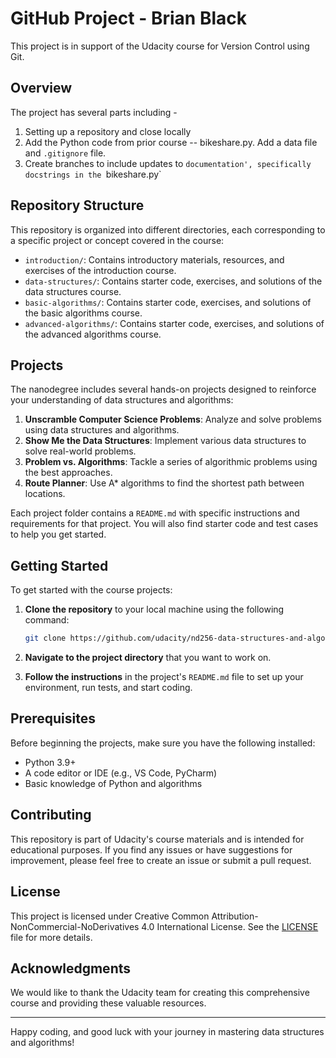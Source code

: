 # GitHub Project - Brian Black
This project is in support of the Udacity course for Version Control using Git.

## Overview

The project has several parts including -
1. Setting up a repository and close locally
2. Add the Python code from prior course -- bikeshare.py.  Add a data file and `.gitignore` file.
3. Create branches to include updates to `documentation', specifically docstrings in the `bikeshare.py`

## Repository Structure

This repository is organized into different directories, each corresponding to a specific project or concept covered in the course:

- `introduction/`: Contains introductory materials, resources, and exercises of the introduction course.
- `data-structures/`: Contains starter code, exercises, and solutions of the data structures course.
- `basic-algorithms/`: Contains starter code, exercises, and solutions of the basic algorithms course.
- `advanced-algorithms/`: Contains starter code, exercises, and solutions of the advanced algorithms course.

## Projects

The nanodegree includes several hands-on projects designed to reinforce your understanding of data structures and algorithms:

1. **Unscramble Computer Science Problems**: Analyze and solve problems using data structures and algorithms.
2. **Show Me the Data Structures**: Implement various data structures to solve real-world problems.
3. **Problem vs. Algorithms**: Tackle a series of algorithmic problems using the best approaches.
2. **Route Planner**: Use A\* algorithms to find the shortest path between locations.
   
Each project folder contains a `README.md` with specific instructions and requirements for that project. You will also find starter code and test cases to help you get started.

## Getting Started

To get started with the course projects:

1. **Clone the repository** to your local machine using the following command:
    ```bash
    git clone https://github.com/udacity/nd256-data-structures-and-algorithms.git
    ```

2. **Navigate to the project directory** that you want to work on.

3. **Follow the instructions** in the project's `README.md` file to set up your environment, run tests, and start coding.

## Prerequisites

Before beginning the projects, make sure you have the following installed:

- Python 3.9+
- A code editor or IDE (e.g., VS Code, PyCharm)
- Basic knowledge of Python and algorithms

## Contributing

This repository is part of Udacity's course materials and is intended for educational purposes. If you find any issues or have suggestions for improvement, please feel free to create an issue or submit a pull request.

## License

This project is licensed under Creative Common Attribution-NonCommercial-NoDerivatives 4.0 International License. See the [LICENSE](LICENSE) file for more details.

## Acknowledgments

We would like to thank the Udacity team for creating this comprehensive course and providing these valuable resources.

---

Happy coding, and good luck with your journey in mastering data structures and algorithms!
